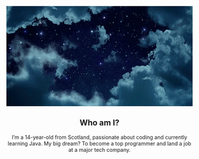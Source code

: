 <div align="center">

<a href="https://github.com/sxmdnn">
  <img src="https://github.com/sxmdnn/sxmdnn/blob/main/sky.gif" alt="Header"/>
</a>

## Who am I?
I’m a 14-year-old from Scotland, passionate about coding and currently learning Java. My big dream? To become a top programmer and land a job at a major tech company.
